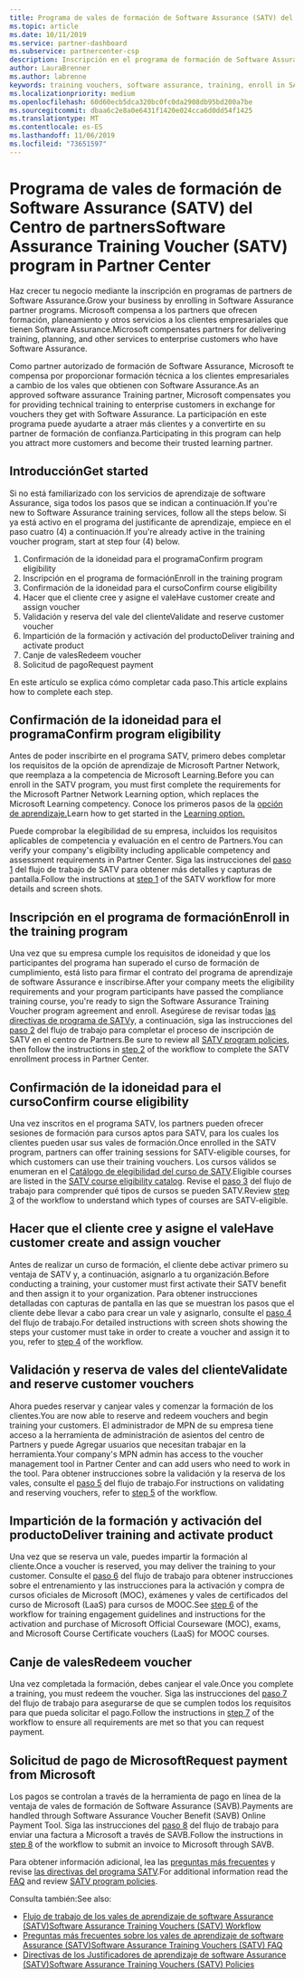```yaml
---
title: Programa de vales de formación de Software Assurance (SATV) del Centro de partners | Centro de partners
ms.topic: article
ms.date: 10/11/2019
ms.service: partner-dashboard
ms.subservice: partnercenter-csp
description: Inscripción en el programa de formación de Software Assurance
author: LauraBrenner
ms.author: labrenne
keywords: training vouchers, software assurance, training, enroll in SATV, SATV
ms.localizationpriority: medium
ms.openlocfilehash: 60d60ecb5dca320bc0fc0da2908db95bd200a7be
ms.sourcegitcommit: dbaa6c2e8a0e6431f1420e024cca6d0dd54f1425
ms.translationtype: MT
ms.contentlocale: es-ES
ms.lasthandoff: 11/06/2019
ms.locfileid: "73651597"
---
```

# <a name="software-assurance-training-voucher-satv-program-in-partner-center"></a><span data-ttu-id="56301-104">Programa de vales de formación de Software Assurance (SATV) del Centro de partners</span><span class="sxs-lookup"><span data-stu-id="56301-104">Software Assurance Training Voucher (SATV) program in Partner Center</span></span>

<span data-ttu-id="56301-105">Haz crecer tu negocio mediante la inscripción en programas de partners de Software Assurance.</span><span class="sxs-lookup"><span data-stu-id="56301-105">Grow your business by enrolling in Software Assurance partner programs.</span></span> <span data-ttu-id="56301-106">Microsoft compensa a los partners que ofrecen formación, planeamiento y otros servicios a los clientes empresariales que tienen Software Assurance.</span><span class="sxs-lookup"><span data-stu-id="56301-106">Microsoft compensates partners for delivering training, planning, and other services to enterprise customers who have Software Assurance.</span></span> 

<span data-ttu-id="56301-107">Como partner autorizado de formación de Software Assurance, Microsoft te compensa por proporcionar formación técnica a los clientes empresariales a cambio de los vales que obtienen con Software Assurance.</span><span class="sxs-lookup"><span data-stu-id="56301-107">As an approved software assurance Training partner, Microsoft compensates you for providing technical training to enterprise customers in exchange for vouchers they get with Software Assurance.</span></span> <span data-ttu-id="56301-108">La participación en este programa puede ayudarte a atraer más clientes y a convertirte en su partner de formación de confianza.</span><span class="sxs-lookup"><span data-stu-id="56301-108">Participating in this program can help you attract more customers and become their trusted learning partner.</span></span>

## <a name="get-started"></a><span data-ttu-id="56301-109">Introducción</span><span class="sxs-lookup"><span data-stu-id="56301-109">Get started</span></span>

<span data-ttu-id="56301-110">Si no está familiarizado con los servicios de aprendizaje de software Assurance, siga todos los pasos que se indican a continuación.</span><span class="sxs-lookup"><span data-stu-id="56301-110">If you're new to Software Assurance training services, follow all the steps below.</span></span> <span data-ttu-id="56301-111">Si ya está activo en el programa del justificante de aprendizaje, empiece en el paso cuatro (4) a continuación.</span><span class="sxs-lookup"><span data-stu-id="56301-111">If you're already active in the training voucher program, start at step four (4) below.</span></span> 

1. <span data-ttu-id="56301-112">Confirmación de la idoneidad para el programa</span><span class="sxs-lookup"><span data-stu-id="56301-112">Confirm program eligibility</span></span>
2. <span data-ttu-id="56301-113">Inscripción en el programa de formación</span><span class="sxs-lookup"><span data-stu-id="56301-113">Enroll in the training program</span></span>
3. <span data-ttu-id="56301-114">Confirmación de la idoneidad para el curso</span><span class="sxs-lookup"><span data-stu-id="56301-114">Confirm course eligibility</span></span>
4. <span data-ttu-id="56301-115">Hacer que el cliente cree y asigne el vale</span><span class="sxs-lookup"><span data-stu-id="56301-115">Have customer create and assign voucher</span></span>
5. <span data-ttu-id="56301-116">Validación y reserva del vale del cliente</span><span class="sxs-lookup"><span data-stu-id="56301-116">Validate and reserve customer voucher</span></span>
6. <span data-ttu-id="56301-117">Impartición de la formación y activación del producto</span><span class="sxs-lookup"><span data-stu-id="56301-117">Deliver training and activate product</span></span>
7. <span data-ttu-id="56301-118">Canje de vales</span><span class="sxs-lookup"><span data-stu-id="56301-118">Redeem voucher</span></span>
8. <span data-ttu-id="56301-119">Solicitud de pago</span><span class="sxs-lookup"><span data-stu-id="56301-119">Request payment</span></span>

<span data-ttu-id="56301-120">En este artículo se explica cómo completar cada paso.</span><span class="sxs-lookup"><span data-stu-id="56301-120">This article explains how to complete each step.</span></span>

## <a name="confirm-program-eligibility"></a><span data-ttu-id="56301-121">Confirmación de la idoneidad para el programa</span><span class="sxs-lookup"><span data-stu-id="56301-121">Confirm program eligibility</span></span>

<span data-ttu-id="56301-122">Antes de poder inscribirte en el programa SATV, primero debes completar los requisitos de la opción de aprendizaje de Microsoft Partner Network, que reemplaza a la competencia de Microsoft Learning.</span><span class="sxs-lookup"><span data-stu-id="56301-122">Before you can enroll in the SATV program, you must first complete the requirements for the Microsoft Partner Network Learning option, which replaces the Microsoft Learning competency.</span></span> <span data-ttu-id="56301-123">Conoce los primeros pasos de la [opción de aprendizaje.](https://partner.microsoft.com/membership/learning-partners)</span><span class="sxs-lookup"><span data-stu-id="56301-123">Learn how to get started in the [Learning option.](https://partner.microsoft.com/membership/learning-partners)</span></span>

<span data-ttu-id="56301-124">Puede comprobar la elegibilidad de su empresa, incluidos los requisitos aplicables de competencia y evaluación en el centro de Partners.</span><span class="sxs-lookup"><span data-stu-id="56301-124">You can verify your company's eligibility including applicable competency and assessment requirements in Partner Center.</span></span> <span data-ttu-id="56301-125">Siga las instrucciones del [paso 1](https://query.prod.cms.rt.microsoft.com/cms/api/am/binary/RE3krfK) del flujo de trabajo de SATV para obtener más detalles y capturas de pantalla.</span><span class="sxs-lookup"><span data-stu-id="56301-125">Follow the instructions at [step 1](https://query.prod.cms.rt.microsoft.com/cms/api/am/binary/RE3krfK) of the SATV workflow for more details and screen shots.</span></span>

## <a name="enroll-in-the-training-program"></a><span data-ttu-id="56301-126">Inscripción en el programa de formación</span><span class="sxs-lookup"><span data-stu-id="56301-126">Enroll in the training program</span></span>

<span data-ttu-id="56301-127">Una vez que su empresa cumple los requisitos de idoneidad y que los participantes del programa han superado el curso de formación de cumplimiento, está listo para firmar el contrato del programa de aprendizaje de software Assurance e inscribirse.</span><span class="sxs-lookup"><span data-stu-id="56301-127">After your company meets the eligibility requirements and your program participants have passed the compliance training course, you're ready to sign the Software Assurance Training Voucher program agreement and enroll.</span></span> <span data-ttu-id="56301-128">Asegúrese de revisar todas [las directivas de programa de SATV](https://query.prod.cms.rt.microsoft.com/cms/api/am/binary/RE3koEP)y, a continuación, siga las instrucciones del [paso 2](https://query.prod.cms.rt.microsoft.com/cms/api/am/binary/RE3krfK) del flujo de trabajo para completar el proceso de inscripción de SATV en el centro de Partners.</span><span class="sxs-lookup"><span data-stu-id="56301-128">Be sure to review all [SATV program policies](https://query.prod.cms.rt.microsoft.com/cms/api/am/binary/RE3koEP), then follow the instructions in [step 2](https://query.prod.cms.rt.microsoft.com/cms/api/am/binary/RE3krfK) of the workflow to complete the SATV enrollment process in Partner Center.</span></span>   


## <a name="confirm-course-eligibility"></a><span data-ttu-id="56301-129">Confirmación de la idoneidad para el curso</span><span class="sxs-lookup"><span data-stu-id="56301-129">Confirm course eligibility</span></span>
<span data-ttu-id="56301-130">Una vez inscritos en el programa SATV, los partners pueden ofrecer sesiones de formación para cursos aptos para SATV, para los cuales los clientes pueden usar sus vales de formación.</span><span class="sxs-lookup"><span data-stu-id="56301-130">Once enrolled in the SATV program, partners can offer training sessions for SATV-eligible courses, for which customers can use their training vouchers.</span></span> <span data-ttu-id="56301-131">Los cursos válidos se enumeran en el [Catálogo de elegibilidad del curso de SATV](http://savl-catalog.microsoft.com/).</span><span class="sxs-lookup"><span data-stu-id="56301-131">Eligible courses are listed in the [SATV course eligibility catalog](http://savl-catalog.microsoft.com/).</span></span> <span data-ttu-id="56301-132">Revise el [paso 3](https://query.prod.cms.rt.microsoft.com/cms/api/am/binary/RE3krfK) del flujo de trabajo para comprender qué tipos de cursos se pueden SATV.</span><span class="sxs-lookup"><span data-stu-id="56301-132">Review [step 3](https://query.prod.cms.rt.microsoft.com/cms/api/am/binary/RE3krfK) of the workflow to understand which types of courses are SATV-eligible.</span></span>

## <a name="have-customer-create-and-assign-voucher"></a><span data-ttu-id="56301-133">Hacer que el cliente cree y asigne el vale</span><span class="sxs-lookup"><span data-stu-id="56301-133">Have customer create and assign voucher</span></span>

<span data-ttu-id="56301-134">Antes de realizar un curso de formación, el cliente debe activar primero su ventaja de SATV y, a continuación, asignarlo a tu organización.</span><span class="sxs-lookup"><span data-stu-id="56301-134">Before conducting a training, your customer must first activate their SATV benefit and then assign it to your organization.</span></span> <span data-ttu-id="56301-135">Para obtener instrucciones detalladas con capturas de pantalla en las que se muestran los pasos que el cliente debe llevar a cabo para crear un vale y asignarlo, consulte el [paso 4](https://query.prod.cms.rt.microsoft.com/cms/api/am/binary/RE3krfK) del flujo de trabajo.</span><span class="sxs-lookup"><span data-stu-id="56301-135">For detailed instructions with screen shots showing the steps your customer must take in order to create a voucher and assign it to you, refer to [step 4](https://query.prod.cms.rt.microsoft.com/cms/api/am/binary/RE3krfK) of the workflow.</span></span>

## <a name="validate-and-reserve-customer-vouchers"></a><span data-ttu-id="56301-136">Validación y reserva de vales del cliente</span><span class="sxs-lookup"><span data-stu-id="56301-136">Validate and reserve customer vouchers</span></span>

<span data-ttu-id="56301-137">Ahora puedes reservar y canjear vales y comenzar la formación de los clientes.</span><span class="sxs-lookup"><span data-stu-id="56301-137">You are now able to reserve and redeem vouchers and begin training your customers.</span></span> <span data-ttu-id="56301-138">El administrador de MPN de su empresa tiene acceso a la herramienta de administración de asientos del centro de Partners y puede Agregar usuarios que necesitan trabajar en la herramienta.</span><span class="sxs-lookup"><span data-stu-id="56301-138">Your company's MPN admin has access to the voucher management tool in Partner Center and can add users who need to work in the tool.</span></span> <span data-ttu-id="56301-139">Para obtener instrucciones sobre la validación y la reserva de los vales, consulte el [paso 5](https://query.prod.cms.rt.microsoft.com/cms/api/am/binary/RE3krfK) del flujo de trabajo.</span><span class="sxs-lookup"><span data-stu-id="56301-139">For instructions on validating and reserving vouchers, refer to [step 5](https://query.prod.cms.rt.microsoft.com/cms/api/am/binary/RE3krfK) of the workflow.</span></span>

## <a name="deliver-training-and-activate-product"></a><span data-ttu-id="56301-140">Impartición de la formación y activación del producto</span><span class="sxs-lookup"><span data-stu-id="56301-140">Deliver training and activate product</span></span>

<span data-ttu-id="56301-141">Una vez que se reserva un vale, puedes impartir la formación al cliente.</span><span class="sxs-lookup"><span data-stu-id="56301-141">Once a voucher is reserved, you may deliver the training to your customer.</span></span> <span data-ttu-id="56301-142">Consulte el [paso 6](https://query.prod.cms.rt.microsoft.com/cms/api/am/binary/RE3krfK) del flujo de trabajo para obtener instrucciones sobre el entrenamiento y las instrucciones para la activación y compra de cursos oficiales de Microsoft (MOC), exámenes y vales de certificados del curso de Microsoft (LaaS) para cursos de MOOC.</span><span class="sxs-lookup"><span data-stu-id="56301-142">See [step 6](https://query.prod.cms.rt.microsoft.com/cms/api/am/binary/RE3krfK) of the workflow for training engagement guidelines and instructions for the activation and purchase of Microsoft Official Courseware (MOC), exams, and Microsoft Course Certificate vouchers (LaaS) for MOOC courses.</span></span>

## <a name="redeem-voucher"></a><span data-ttu-id="56301-143">Canje de vales</span><span class="sxs-lookup"><span data-stu-id="56301-143">Redeem voucher</span></span>

<span data-ttu-id="56301-144">Una vez completada la formación, debes canjear el vale.</span><span class="sxs-lookup"><span data-stu-id="56301-144">Once you complete a training, you must redeem the voucher.</span></span> <span data-ttu-id="56301-145">Siga las instrucciones del [paso 7](https://query.prod.cms.rt.microsoft.com/cms/api/am/binary/RE3krfK) del flujo de trabajo para asegurarse de que se cumplen todos los requisitos para que pueda solicitar el pago.</span><span class="sxs-lookup"><span data-stu-id="56301-145">Follow the instructions in [step 7](https://query.prod.cms.rt.microsoft.com/cms/api/am/binary/RE3krfK) of the workflow to ensure all requirements are met so that you can request payment.</span></span> 


## <a name="request-payment-from-microsoft"></a><span data-ttu-id="56301-146">Solicitud de pago de Microsoft</span><span class="sxs-lookup"><span data-stu-id="56301-146">Request payment from Microsoft</span></span>

<span data-ttu-id="56301-147">Los pagos se controlan a través de la herramienta de pago en línea de la ventaja de vales de formación de Software Assurance (SAVB).</span><span class="sxs-lookup"><span data-stu-id="56301-147">Payments are handled through Software Assurance Voucher Benefit (SAVB) Online Payment Tool.</span></span> <span data-ttu-id="56301-148">Siga las instrucciones del [paso 8](https://query.prod.cms.rt.microsoft.com/cms/api/am/binary/RE3krfK) del flujo de trabajo para enviar una factura a Microsoft a través de SAVB.</span><span class="sxs-lookup"><span data-stu-id="56301-148">Follow the instructions in [step 8](https://query.prod.cms.rt.microsoft.com/cms/api/am/binary/RE3krfK) of the workflow to submit an invoice to Microsoft through SAVB.</span></span> 

<span data-ttu-id="56301-149">Para obtener información adicional, lea las [preguntas más frecuentes](https://query.prod.cms.rt.microsoft.com/cms/api/am/binary/RE3kz5o) y revise [las directivas del programa SATV](https://query.prod.cms.rt.microsoft.com/cms/api/am/binary/RE3koEP).</span><span class="sxs-lookup"><span data-stu-id="56301-149">For additional information read the [FAQ](https://query.prod.cms.rt.microsoft.com/cms/api/am/binary/RE3kz5o) and review [SATV program policies](https://query.prod.cms.rt.microsoft.com/cms/api/am/binary/RE3koEP).</span></span>

<span data-ttu-id="56301-150">Consulta también:</span><span class="sxs-lookup"><span data-stu-id="56301-150">See also:</span></span>

- [<span data-ttu-id="56301-151">Flujo de trabajo de los vales de aprendizaje de software Assurance (SATV)</span><span class="sxs-lookup"><span data-stu-id="56301-151">Software Assurance Training Vouchers (SATV) Workflow</span></span>](https://query.prod.cms.rt.microsoft.com/cms/api/am/binary/RE3krfK)
- [<span data-ttu-id="56301-152">Preguntas más frecuentes sobre los vales de aprendizaje de software Assurance (SATV)</span><span class="sxs-lookup"><span data-stu-id="56301-152">Software Assurance Training Vouchers (SATV) FAQ</span></span>](https://query.prod.cms.rt.microsoft.com/cms/api/am/binary/RE3kz5o)
- [<span data-ttu-id="56301-153">Directivas de los Justificadores de aprendizaje de software Assurance (SATV)</span><span class="sxs-lookup"><span data-stu-id="56301-153">Software Assurance Training Vouchers (SATV) Policies</span></span>](https://query.prod.cms.rt.microsoft.com/cms/api/am/binary/RE3koEP)